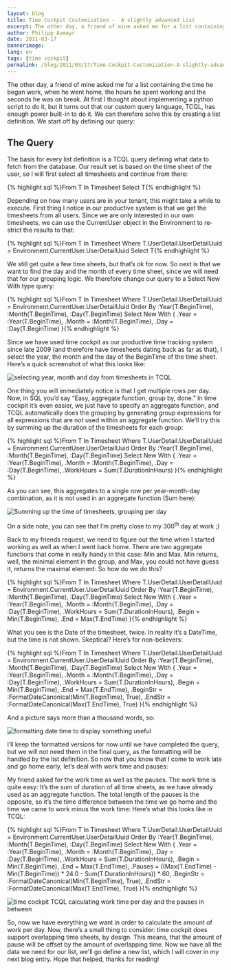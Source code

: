 ```yaml
---
layout: blog
title: Time Cockpit Customization -  A slightly advanced List 
excerpt: The other day, a friend of mine asked me for a list containing the time he began work, when he went home, the hours he spent working and the seconds he was on break. At first I thought about implementing a python script to do it, but it turns out that our custom query language, TCQL, has enough power built-in to do it. We can therefore solve this by creating a list definition.
author: Philipp Aumayr
date: 2011-03-17
bannerimage: 
lang: en
tags: [time cockpit]
permalink: /blog/2011/03/17/Time-Cockpit-Customization-A-slightly-advanced-List-
---
```


<p>The other day, a friend of mine asked me for a list containing the time he began work, when he went home, the hours he spent working and the seconds he was on break. At first I thought about implementing a python script to do it, but it turns out that our custom query language, TCQL, has enough power built-in to do it. We can therefore solve this by creating a list definition. We start off by defining our query:</p><h2>The Query</h2><p>
  <span lang="EN-US">The basis for every list definition is a TCQL query defining what data to fetch from the database. Our result set is based on the time sheet of the user, so I will first select all timesheets and continue from there:</span>
</p>{% highlight sql %}From T In Timesheet Select T{% endhighlight %}<p>
  <span lang="EN-US">Depending on how many users are in your tenant, this might take a while to execute. First thing I notice in our productive system is that we get the timesheets from all users. Since we are only interested in our own timesheets, we can use the CurrentUser object in the Environment to restrict the results to that:</span>
</p>{% highlight sql %}From T In Timesheet
Where T.UserDetail.UserDetailUuid = Environment.CurrentUser.UserDetailUuid
Select T{% endhighlight %}<p>We still get quite a few time sheets, but that’s ok for now. So next is that we want to find the day and the month of every time sheet, since we will need that for our grouping logic. We therefore change our query to a Select New With type query:</p>{% highlight sql %}From T In Timesheet
Where T.UserDetail.UserDetailUuid = Environment.CurrentUser.UserDetailUuid
Order By :Year(T.BeginTime), :Month(T.BeginTime), :Day(T.BeginTime)
Select New With
{
    .Year = :Year(T.BeginTime),
    .Month = :Month(T.BeginTime),
    .Day = :Day(T.BeginTime)
}{% endhighlight %}<p>Since we have used time cockpit as our productive time tracking system since late 2009 (and therefore have timesheets dating back as far as that), I select the year, the month and the day of the BeginTime of the time sheet. Here’s a quick screenshot of what this looks like:</p><p>
  <img alt="selecting year, month and day from timesheets in TCQL" src="{{site.baseurl}}/content/images/blog/2011/03/customization_a_simple_list_1.png" class="     " />
</p><p>One thing you will immediately notice is that I get multiple rows per day. Now, in SQL you’d say “Easy, aggregate function, group by, done.” In time cockpit it’s even easier, we just have to specify an aggregate function, and TCQL automatically does the grouping by generating group expressions for all expressions that are not used within an aggregate function. We’ll try this by summing up the duration of the timesheets for each group:</p>{% highlight sql %}From T In Timesheet
Where T.UserDetail.UserDetailUuid = Environment.CurrentUser.UserDetailUuid
Order By :Year(T.BeginTime), :Month(T.BeginTime), :Day(T.BeginTime)
Select New With
{
    .Year = :Year(T.BeginTime),
    .Month = :Month(T.BeginTime),
    .Day = :Day(T.BeginTime),
    .WorkHours = Sum(T.DurationInHours)
}{% endhighlight %}<p>As you can see, this aggregates to a single row per year-month-day combination, as it is not used in an aggregate function (Sum here):</p><p>
  <img alt="Summing up the time of timesheets, grouping per day" src="{{site.baseurl}}/content/images/blog/2011/03/customization_a_simple_list_2.png" class="   mceC1Focused mceC1Focused mceC1Focused mceC1Focused mceC1Focused mceC1Focused mceC1Focused mceC1Focused" />
</p><p>On a side note, you can see that I’m pretty close to my 300<sup>th</sup> day at work ;)</p><p>Back to my friends request, we need to figure out the time when I started working as well as when I went back home. There are two aggregate functions that come in really handy in this case: Min and Max. Min returns, well, the minimal element in the group, and Max, you could not have guess it, returns the maximal element: So how do we do this?</p>{% highlight sql %}From T In Timesheet
Where T.UserDetail.UserDetailUuid = Environment.CurrentUser.UserDetailUuid
Order By :Year(T.BeginTime), :Month(T.BeginTime), :Day(T.BeginTime)
Select New With
{
    .Year = :Year(T.BeginTime),
    .Month = :Month(T.BeginTime),
    .Day = :Day(T.BeginTime),
    .WorkHours = Sum(T.DurationInHours),
    .Begin = Min(T.BeginTime),
    .End = Max(T.EndTime)
}{% endhighlight %}<p>What you see is the Date of the timesheet, twice. In reality it’s a DateTime, but the time is not shown. Skeptical? Here’s for non-believers:</p>{% highlight sql %}From T In Timesheet
Where T.UserDetail.UserDetailUuid = Environment.CurrentUser.UserDetailUuid
Order By :Year(T.BeginTime), :Month(T.BeginTime), :Day(T.BeginTime)
Select New With
{
    .Year = :Year(T.BeginTime),
    .Month = :Month(T.BeginTime),
    .Day = :Day(T.BeginTime),
    .WorkHours = Sum(T.DurationInHours),
    .Begin = Min(T.BeginTime),
    .End = Max(T.EndTime),
    .BeginStr = :FormatDateCanonical(Min(T.BeginTime), True),
    .EndStr = :FormatDateCanonical(Max(T.EndTime), True)
}{% endhighlight %}<p>And a picture says more than a thousand words, so:</p><p>
  <img alt="formatting date time to display something useful" src="{{site.baseurl}}/content/images/blog/2011/03/customization_a_simple_list_3.png" />
</p><p>I’ll keep the formatted versions for now until we have completed the query, but we will not need them in the final query, as the formatting will be handled by the list definition. So now that you know that I come to work late and go home early, let’s deal with work time and pauses:</p><p>My friend asked for the work time as well as the pauses. The work time is quite easy: It’s the sum of duration of all time sheets, as we have already used as an aggregate function. The total length of the pauses is the opposite, so it’s the time difference between the time we go home and the time we came to work minus the work time: Here’s what this looks like in TCQL:</p>{% highlight sql %}From T In Timesheet 
Where T.UserDetail.UserDetailUuid = Environment.CurrentUser.UserDetailUuid 
Order By :Year(T.BeginTime), :Month(T.BeginTime), :Day(T.BeginTime) 
Select New With 
{ 
    .Year = :Year(T.BeginTime), 
    .Month = :Month(T.BeginTime), 
    .Day = :Day(T.BeginTime), 
    .WorkHours = Sum(T.DurationInHours), 
    .Begin = Min(T.BeginTime), 
    .End = Max(T.EndTime), 
    .Pauses = ((Max(T.EndTime) - Min(T.BeginTime)) * 24.0 - Sum(T.DurationInHours)) * 60, 
    .BeginStr = :FormatDateCanonical(Min(T.BeginTime), True), 
    .EndStr = :FormatDateCanonical(Max(T.EndTime), True) 
}{% endhighlight %}<p>
  <img alt="time cockpit TCQL calculating work time per day and the pauses in between" src="{{site.baseurl}}/content/images/blog/2011/03/customization_a_simple_list_4.png" />
</p><p>So, now we have everything we want in order to calculate the amount of work per day. Now, there’s a small thing to consider: time cockpit does support overlapping time sheets, by design. This means, that the amount of pause will be offset by the amount of overlapping time. Now we have all the data we need for our list, we'll go define a new list, which I will cover in my next blog entry. Hope that helped, thanks for reading!</p>